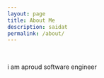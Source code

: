 ```yaml
---
layout: page
title: About Me
description: saidat 
permalink: /about/
---
```

<br>

i am aproud software engineer